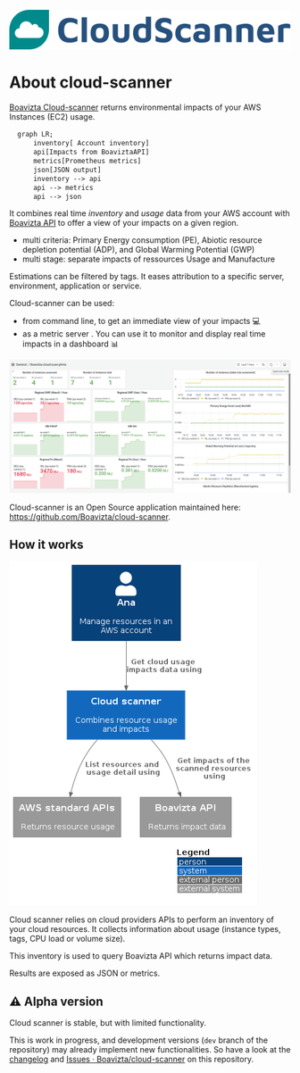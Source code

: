 
![Cloud scanner logo](images/cloudscanner_color_logo.svg)

# About cloud-scanner

[Boavizta Cloud-scanner](https://github.com/Boavizta/cloud-scanner) returns environmental impacts of your AWS Instances (EC2) usage.

```mermaid
  graph LR;
      inventory[ Account inventory] 
      api[Impacts from BoaviztaAPI]
      metrics[Prometheus metrics]
      json[JSON output]
      inventory --> api
      api --> metrics
      api --> json
```

It combines real time _inventory_ and _usage_ data from your AWS account with [Boavizta API](https://github.com/Boavizta/boaviztapi/) to offer a  view of your impacts on a given region.

- multi criteria: Primary Energy consumption (PE), Abiotic resource depletion potential (ADP), and Global Warming Potential (GWP)
- multi stage: separate impacts of ressources Usage and Manufacture

Estimations can be filtered by tags. It eases attribution to a specific server, environment, application or service.

Cloud-scanner can be used:

- from command line, to get an immediate view of your impacts 💻
- as a metric server . You can use it to monitor and display real time impacts in a dashboard 📊

![A example dashboard rendering cloud scanner metrics](images/cloud-scanner-dashboard-clear.png "A example dashboard rendering cloud scanner metrics")

Cloud-scanner is an Open Source application maintained here: <https://github.com/Boavizta/cloud-scanner>.

## How it works

![System in context diagram of cloud scanner](images/cloud-scanner-system-in-context.png "System in context diagram of cloud scanner")

Cloud scanner relies on cloud providers APIs to perform an inventory of your cloud resources.  It collects information about usage (instance types, tags, CPU load or volume size).

This inventory is used to query Boavizta API which returns impact data.

Results are exposed as JSON or metrics.

## ⚠ Alpha version

Cloud scanner is stable, but with limited functionality.

This is work in progress, and development versions (`dev` branch of the repository) may already implement new functionalities. So have a look at the [changelog](https://github.com/Boavizta/cloud-scanner/blob/main/CHANGELOG.md) and [Issues · Boavizta/cloud-scanner](https://github.com/Boavizta/cloud-scanner/issues) on this repository.
